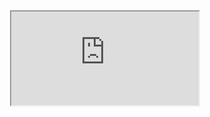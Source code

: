 <div style="text-align: center"><iframe src="https://docs.google.com/document/d/e/2PACX-1vQTskNzmb3XkDkaEOHDLUPTN7VdpRlULpdvw2bOFDCxfkAo_HWbMDjAkilDpyBZI3mmoyrYx1HdqpqF/pub?embedded=true"></iframe></div>
